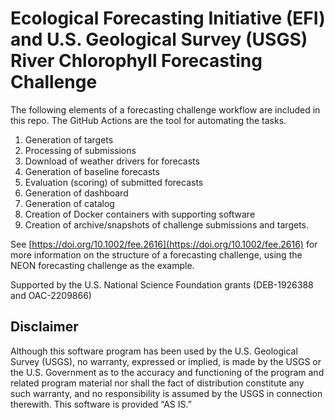 # Ecological Forecasting Initiative (EFI) and U.S. Geological Survey (USGS) River Chlorophyll Forecasting Challenge

The following elements of a forecasting challenge workflow are included in this repo.  The GitHub Actions are the tool for automating the tasks.

1) Generation of targets
3) Processing of submissions
4) Download of weather drivers for forecasts
5) Generation of baseline forecasts
6) Evaluation (scoring) of submitted forecasts
7) Generation of dashboard
8) Generation of catalog
9) Creation of Docker containers with supporting software
10) Creation of archive/snapshots of challenge submissions and targets.

See [https://doi.org/10.1002/fee.2616](https://doi.org/10.1002/fee.2616) for more information on the structure of a forecasting challenge, using the NEON forecasting challenge as the example. 

Supported by the U.S. National Science Foundation grants (DEB-1926388 and OAC-2209866)

## Disclaimer
Although this software program has been used by the U.S. Geological Survey (USGS), no warranty, expressed or implied, is made by the USGS or the U.S. Government as to the accuracy and functioning of the program and related program material nor shall the fact of distribution constitute any such warranty, and no responsibility is assumed by the USGS in connection therewith.
This software is provided “AS IS.”
